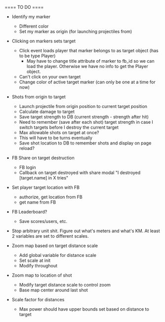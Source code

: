 ==== TO DO ====

- Identify my marker
  - Different color
  - Set my marker as origin (for launching projectiles from)

- Clicking on markers sets target
  - Click event loads player that marker belongs to as target object (has to be type Player)
    - May have to change title attribute of marker to fb_id so we can load the player. Otherwise we have no info to get the Player object.
  - Can't click on your own target
  - Change color of active target marker (can only be one at a time for now)

- Shots from origin to target
  - Launch projectile from origin position to current target position
  - Calculate damage to target
  - Save target strength to DB (current strength - strength after hit)
  - Need to remember (save after each shot) target strength in case I switch targets before I destroy the current target
  - Max allowable shots on target at once?
  - This will have to be turns eventually
  - Save shot location to DB to remember shots and display on page reload?
  
- FB Share on target destruction
  - FB login
  - Callback on target destroyed with share modal "I destroyed [target.name] in X tries"
  
- Set player target location with FB
  - authorize, get location from FB
  - get name from FB
  
- FB Leaderboard?
  - Save scores/users, etc.
  
- Stop arbitrary unit shit. Figure out what's meters and what's KM. At least 2 variables are set to different scales.
  
- Zoom map based on target distance scale
  - Add global variable for distance scale
  - Set scale at init
  - Modify throughout

- Zoom map to location of shot
  - Modify target distance scale to control zoom
  - Base map center around last shot

- Scale factor for distances
  - Max power should have upper bounds set based on distance to target
